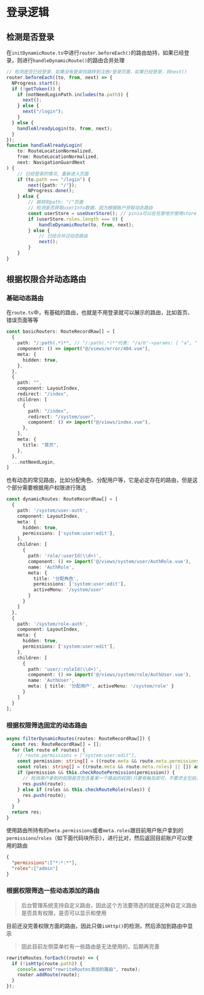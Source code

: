 # 登录逻辑

## 检测是否登录

在`initDynamicRoute.ts`中进行`router.beforeEach()`的路由劫持，如果已经登录，则进行`handleDynamicRoute()`的路由合并处理

```ts
// 检测是否已经登录，如果没有登录则跳转到注册/登录页面，如果已经登录，则next()
router.beforeEach((to, from, next) => {
  NProgress.start();
  if (!getToken()) {
    if (notNeedLoginPath.includes(to.path)) {
      next();
    } else {
      next("/login");
    }
  } else {
    handleAlreadyLogin(to, from, next);
  }
});
function handleAlreadyLogin(
    to: RouteLocationNormalized,
    from: RouteLocationNormalized,
    next: NavigationGuardNext
) {
    // 已经登录的情况，重新进入页面
    if (to.path === "/login") {
        next({path: "/"});
        NProgress.done();
    } else {
        // 跳转到path: "/"页面
        // 检测是否获取userInfo数据，因为根据账户获取动态路由
        const userStore = useUserStore(); // pinia可以在任意地方使用store
        if (userStore.roles.length === 0) {
            handleDynamicRoute(to, from, next);
        } else {
            // 已经合并过动态路由
            next();
        }
    }
}
```

## 根据权限合并动态路由


### 基础动态路由

在`route.ts`中，有基础的路由，也就是不用登录就可以展示的路由，比如首页、错误页面等等
```ts
const basicRouters: RouteRecordRaw[] = [
  {
    path: "/:path(.*)*", // "/:path(.*)*"代表: "/a/b"->params: [ "a", "b" ]
    component: () => import("@/views/error/404.vue"),
    meta: {
      hidden: true,
    },
  },
  {
    path: "",
    component: LayoutIndex,
    redirect: "/index",
    children: [
      {
        path: "/index",
        redirect: "/system/user",
        component: () => import("@/views/index.vue"),
      },
    ],
    meta: {
      title: "首页",
    },
  },
  ...notNeedLogin,
]
```

也有动态的常见路由，比如分配角色、分配用户等，它是必定存在的路由，但是这个部分需要根据用户权限进行筛选

```ts
const dynamicRoutes: RouteRecordRaw[] = [
  {
    path: '/system/user-auth',
    component: LayoutIndex,
    meta: {
      hidden: true,
      permissions: ['system:user:edit'],
    },
    children: [
      {
        path: 'role/:userId(\\d+)',
        component: () => import('@/views/system/user/AuthRole.vue'),
        name: 'AuthRole',
        meta: {
          title: '分配角色',
          permissions: ['system:user:edit'],
          activeMenu: '/system/user'
        }
      }
    ]
  },
  {
    path: '/system/role-auth',
    component: LayoutIndex,
    meta: {
      hidden: true,
      permissions: ['system:user:edit'],
    },
    children: [
      {
        path: 'user/:roleId(\\d+)',
        component: () => import('@/views/system/role/AuthUser.vue'),
        name: 'AuthUser',
        meta: { title: '分配用户', activeMenu: '/system/role' }
      }
    ]
  }
];
```


### 根据权限筛选固定的动态路由

```ts
async filterDynamicRoutes(routes: RouteRecordRaw[]) {
  const res: RouteRecordRaw[] = [];
  for (let route of routes) {
    // route.permissions = ["system:user:edit"],
    const permission: string[] = ((route.meta && route.meta.permissions) || []) as string[];
    const roles: string[] = ((route.meta && route.meta.roles) || []) as string[];
    if (permission && this.checkRoutePermission(permission)) {
      // 检测用户拿到的权限是否包含着某一个路由的权限(只要有触及即可，不要求全包括，因为我们要显示一个菜单，那必须有一定权限操作该菜单)
      res.push(route);
    } else if (roles && this.checkRouteRole(roles)) {
      res.push(route);
    }
  }
  return res;
}
```

使用路由所持有的`meta.permissions`或者`meta.roles`跟目前用户账户拿到的`permissions`/`roles`（如下面代码块所示），进行比对，然后返回目前账户可以使用的路由


```json
{
  "permissions":["*:*:*"], 
  "roles":["admin"]
}
```

### 根据权限筛选一些动态添加的路由
> 后台管理系统支持自定义路由，因此这个方法要筛选的就是这种自定义路由是否具有权限，是否可以显示和使用

目前还没完善权限方面的路由，因此只做`isHttp()`的检测，然后添加到路由中显示

> 因此目前左侧菜单栏有一些路由是无法使用的，后期再完善

```ts
rewriteRoutes.forEach((route) => {
  if (!isHttp(route.path)) {
    console.warn("rewriteRoutes添加的路由", route);
    router.addRoute(route);
  }
});
```

